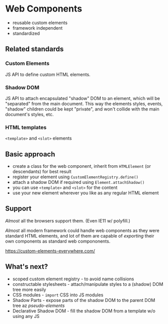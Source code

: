 # Web Components

- reusable custom elements
- framework independent
- standardized

## Related standards

### Custom Elements

JS API to define custom HTML elements.

### Shadow DOM

JS API to attach encapsulated "shadow" DOM to an element, which will be "separated" from the main document.
This way the elements styles, events, "shadow" children could be kept "private", and won't collide with the main document's styles, etc.

### HTML templates

`<template>` and `<slot>` elements

## Basic approach

- create a class for the web component, inherit from `HTMLElement` (or descendants) for best result
- register your element using `CustomElementRegistry.define()`
- attach a shadow DOM if required using `Element.attachShadow()`
- you can use `<template>` and `<slot>` for the content
- use your new element wherever you like as any regular HTML element

## Support

*Almost* all the browsers support them. (Even IE11 w/ polyfill.)

*Almost* all modern framework could handle web components as they were standard HTML elements, and lot of them are capable of _exporting_ their own components as standard web compononents.

https://custom-elements-everywhere.com/

## What's next?

- scoped custom element registry - to avoid name collisions
- constructable stylesheets - attach/manipulate styles to a (shadow) DOM tree more easily
- CSS modules - `import` CSS into JS modules
- Shadow Parts - expose parts of the shadow DOM to the parent DOM tree az *pseudo-elements*
- Declarative Shadow DOM - fill the shadow DOM from a template w/o using any JS

